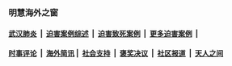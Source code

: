 
### 明慧海外之窗

####  [武汉肺炎](indexes/365.md?t=07031201) &nbsp;|&nbsp;  [迫害案例综述](indexes/328.md?t=07031201) &nbsp;|&nbsp; [迫害致死案例](indexes/277.md?t=07031201)  &nbsp;|&nbsp; [更多迫害案例](indexes/81.md?t=07031201)  &nbsp;|&nbsp; 
####  [时事评论](indexes/19.md?t=07031201) &nbsp;|&nbsp; [海外简讯](indexes/245.md?t=07031201)&nbsp;|&nbsp;  [社会支持](indexes/140.md?t=07031201) &nbsp;|&nbsp; [褒奖决议](indexes/282.md?t=07031201) &nbsp;|&nbsp; [社区报道](indexes/91.md?t=07031201)  &nbsp;|&nbsp; [天人之间](indexes/78.md?t=07031201) 

